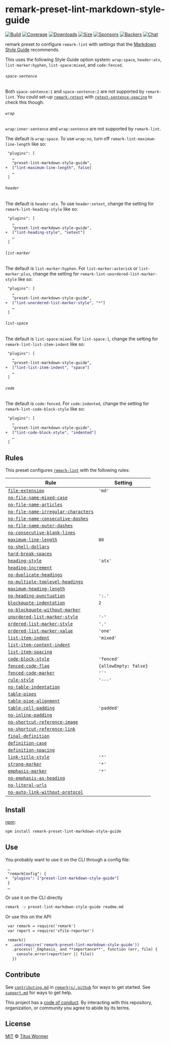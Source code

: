 <!--This file is generated-->

# remark-preset-lint-markdown-style-guide

[![Build][build-badge]][build]
[![Coverage][coverage-badge]][coverage]
[![Downloads][downloads-badge]][downloads]
[![Size][size-badge]][size]
[![Sponsors][sponsors-badge]][collective]
[![Backers][backers-badge]][collective]
[![Chat][chat-badge]][chat]

remark preset to configure `remark-lint` with settings that the
[Markdown Style Guide](http://www.cirosantilli.com/markdown-style-guide/)
recommends.

This uses the following Style Guide option system: `wrap:space`,
`header:atx`, `list-marker:hyphen`, `list-space:mixed`, and
`code:fenced`.

###### `space-sentence`

Both `space-sentence:1` and `space-sentence:2` are not supported
by `remark-lint`.
You could set-up
[`remark-retext`](https://github.com/remarkjs/remark-retext)
with
[`retext-sentence-spacing`](https://github.com/retextjs/retext-sentence-spacing)
to check this though.

###### `wrap`

`wrap:inner-sentence` and `wrap:sentence` are not supported by
`remark-lint`.

The default is `wrap:space`.
To use `wrap:no`, turn off `remark-lint-maximum-line-length` like so:

```diff
 "plugins": [
   …
   "preset-lint-markdown-style-guide",
+  ["lint-maximum-line-length", false]
   …
 ]
```

###### `header`

The default is `header:atx`.
To use `header:setext`, change the setting for `remark-lint-heading-style`
like so:

```diff
 "plugins": [
   …
   "preset-lint-markdown-style-guide",
+  ["lint-heading-style", "setext"]
   …
 ]
```

###### `list-marker`

The default is `list-marker:hyphen`.
For `list-marker:asterisk` or `list-marker:plus`, change the setting for
`remark-lint-unordered-list-marker-style` like so:

```diff
 "plugins": [
   …
   "preset-lint-markdown-style-guide",
+  ["lint-unordered-list-marker-style", "*"]
   …
 ]
```

###### `list-space`

The default is `list-space:mixed`.
For `list-space:1`, change the setting for `remark-lint-list-item-indent`
like so:

```diff
 "plugins": [
   …
   "preset-lint-markdown-style-guide",
+  ["lint-list-item-indent", "space"]
   …
 ]
```

###### `code`

The default is `code:fenced`.
For `code:indented`, change the setting for `remark-lint-code-block-style`
like so:

```diff
 "plugins": [
   …
   "preset-lint-markdown-style-guide",
+  ["lint-code-block-style", "indented"]
   …
 ]
```

## Rules

This preset configures [`remark-lint`](https://github.com/remarkjs/remark-lint) with the following rules:

| Rule | Setting |
| ---- | ------- |
| [`file-extension`](https://github.com/remarkjs/remark-lint/tree/master/packages/remark-lint-file-extension) | `'md'` |
| [`no-file-name-mixed-case`](https://github.com/remarkjs/remark-lint/tree/master/packages/remark-lint-no-file-name-mixed-case) |  |
| [`no-file-name-articles`](https://github.com/remarkjs/remark-lint/tree/master/packages/remark-lint-no-file-name-articles) |  |
| [`no-file-name-irregular-characters`](https://github.com/remarkjs/remark-lint/tree/master/packages/remark-lint-no-file-name-irregular-characters) |  |
| [`no-file-name-consecutive-dashes`](https://github.com/remarkjs/remark-lint/tree/master/packages/remark-lint-no-file-name-consecutive-dashes) |  |
| [`no-file-name-outer-dashes`](https://github.com/remarkjs/remark-lint/tree/master/packages/remark-lint-no-file-name-outer-dashes) |  |
| [`no-consecutive-blank-lines`](https://github.com/remarkjs/remark-lint/tree/master/packages/remark-lint-no-consecutive-blank-lines) |  |
| [`maximum-line-length`](https://github.com/remarkjs/remark-lint/tree/master/packages/remark-lint-maximum-line-length) | `80` |
| [`no-shell-dollars`](https://github.com/remarkjs/remark-lint/tree/master/packages/remark-lint-no-shell-dollars) |  |
| [`hard-break-spaces`](https://github.com/remarkjs/remark-lint/tree/master/packages/remark-lint-hard-break-spaces) |  |
| [`heading-style`](https://github.com/remarkjs/remark-lint/tree/master/packages/remark-lint-heading-style) | `'atx'` |
| [`heading-increment`](https://github.com/remarkjs/remark-lint/tree/master/packages/remark-lint-heading-increment) |  |
| [`no-duplicate-headings`](https://github.com/remarkjs/remark-lint/tree/master/packages/remark-lint-no-duplicate-headings) |  |
| [`no-multiple-toplevel-headings`](https://github.com/remarkjs/remark-lint/tree/master/packages/remark-lint-no-multiple-toplevel-headings) |  |
| [`maximum-heading-length`](https://github.com/remarkjs/remark-lint/tree/master/packages/remark-lint-maximum-heading-length) |  |
| [`no-heading-punctuation`](https://github.com/remarkjs/remark-lint/tree/master/packages/remark-lint-no-heading-punctuation) | `':.'` |
| [`blockquote-indentation`](https://github.com/remarkjs/remark-lint/tree/master/packages/remark-lint-blockquote-indentation) | `2` |
| [`no-blockquote-without-marker`](https://github.com/remarkjs/remark-lint/tree/master/packages/remark-lint-no-blockquote-without-marker) |  |
| [`unordered-list-marker-style`](https://github.com/remarkjs/remark-lint/tree/master/packages/remark-lint-unordered-list-marker-style) | `'-'` |
| [`ordered-list-marker-style`](https://github.com/remarkjs/remark-lint/tree/master/packages/remark-lint-ordered-list-marker-style) | `'.'` |
| [`ordered-list-marker-value`](https://github.com/remarkjs/remark-lint/tree/master/packages/remark-lint-ordered-list-marker-value) | `'one'` |
| [`list-item-indent`](https://github.com/remarkjs/remark-lint/tree/master/packages/remark-lint-list-item-indent) | `'mixed'` |
| [`list-item-content-indent`](https://github.com/remarkjs/remark-lint/tree/master/packages/remark-lint-list-item-content-indent) |  |
| [`list-item-spacing`](https://github.com/remarkjs/remark-lint/tree/master/packages/remark-lint-list-item-spacing) |  |
| [`code-block-style`](https://github.com/remarkjs/remark-lint/tree/master/packages/remark-lint-code-block-style) | `'fenced'` |
| [`fenced-code-flag`](https://github.com/remarkjs/remark-lint/tree/master/packages/remark-lint-fenced-code-flag) | `{allowEmpty: false}` |
| [`fenced-code-marker`](https://github.com/remarkjs/remark-lint/tree/master/packages/remark-lint-fenced-code-marker) | ``'`'`` |
| [`rule-style`](https://github.com/remarkjs/remark-lint/tree/master/packages/remark-lint-rule-style) | `'---'` |
| [`no-table-indentation`](https://github.com/remarkjs/remark-lint/tree/master/packages/remark-lint-no-table-indentation) |  |
| [`table-pipes`](https://github.com/remarkjs/remark-lint/tree/master/packages/remark-lint-table-pipes) |  |
| [`table-pipe-alignment`](https://github.com/remarkjs/remark-lint/tree/master/packages/remark-lint-table-pipe-alignment) |  |
| [`table-cell-padding`](https://github.com/remarkjs/remark-lint/tree/master/packages/remark-lint-table-cell-padding) | `'padded'` |
| [`no-inline-padding`](https://github.com/remarkjs/remark-lint/tree/master/packages/remark-lint-no-inline-padding) |  |
| [`no-shortcut-reference-image`](https://github.com/remarkjs/remark-lint/tree/master/packages/remark-lint-no-shortcut-reference-image) |  |
| [`no-shortcut-reference-link`](https://github.com/remarkjs/remark-lint/tree/master/packages/remark-lint-no-shortcut-reference-link) |  |
| [`final-definition`](https://github.com/remarkjs/remark-lint/tree/master/packages/remark-lint-final-definition) |  |
| [`definition-case`](https://github.com/remarkjs/remark-lint/tree/master/packages/remark-lint-definition-case) |  |
| [`definition-spacing`](https://github.com/remarkjs/remark-lint/tree/master/packages/remark-lint-definition-spacing) |  |
| [`link-title-style`](https://github.com/remarkjs/remark-lint/tree/master/packages/remark-lint-link-title-style) | `'"'` |
| [`strong-marker`](https://github.com/remarkjs/remark-lint/tree/master/packages/remark-lint-strong-marker) | `'*'` |
| [`emphasis-marker`](https://github.com/remarkjs/remark-lint/tree/master/packages/remark-lint-emphasis-marker) | `'*'` |
| [`no-emphasis-as-heading`](https://github.com/remarkjs/remark-lint/tree/master/packages/remark-lint-no-emphasis-as-heading) |  |
| [`no-literal-urls`](https://github.com/remarkjs/remark-lint/tree/master/packages/remark-lint-no-literal-urls) |  |
| [`no-auto-link-without-protocol`](https://github.com/remarkjs/remark-lint/tree/master/packages/remark-lint-no-auto-link-without-protocol) |  |

## Install

[npm][]:

```sh
npm install remark-preset-lint-markdown-style-guide
```

## Use

You probably want to use it on the CLI through a config file:

```diff
 …
 "remarkConfig": {
+  "plugins": ["preset-lint-markdown-style-guide"]
 }
 …
```

Or use it on the CLI directly

```sh
remark -u preset-lint-markdown-style-guide readme.md
```

Or use this on the API:

```diff
 var remark = require('remark')
 var report = require('vfile-reporter')

 remark()
+  .use(require('remark-preset-lint-markdown-style-guide'))
   .process('_Emphasis_ and **importance**', function (err, file) {
     console.error(report(err || file))
   })
```

## Contribute

See [`contributing.md`][contributing] in [`remarkjs/.github`][health] for ways
to get started.
See [`support.md`][support] for ways to get help.

This project has a [code of conduct][coc].
By interacting with this repository, organization, or community you agree to
abide by its terms.

## License

[MIT][license] © [Titus Wormer][author]

[build-badge]: https://img.shields.io/travis/remarkjs/remark-lint/master.svg

[build]: https://travis-ci.org/remarkjs/remark-lint

[coverage-badge]: https://img.shields.io/codecov/c/github/remarkjs/remark-lint.svg

[coverage]: https://codecov.io/github/remarkjs/remark-lint

[downloads-badge]: https://img.shields.io/npm/dm/remark-preset-lint-markdown-style-guide.svg

[downloads]: https://www.npmjs.com/package/remark-preset-lint-markdown-style-guide

[size-badge]: https://img.shields.io/bundlephobia/minzip/remark-preset-lint-markdown-style-guide.svg

[size]: https://bundlephobia.com/result?p=remark-preset-lint-markdown-style-guide

[sponsors-badge]: https://opencollective.com/unified/sponsors/badge.svg

[backers-badge]: https://opencollective.com/unified/backers/badge.svg

[collective]: https://opencollective.com/unified

[chat-badge]: https://img.shields.io/badge/chat-spectrum.svg

[chat]: https://spectrum.chat/unified/remark

[npm]: https://docs.npmjs.com/cli/install

[health]: https://github.com/remarkjs/.github

[contributing]: https://github.com/remarkjs/.github/blob/master/contributing.md

[support]: https://github.com/remarkjs/.github/blob/master/support.md

[coc]: https://github.com/remarkjs/.github/blob/master/code-of-conduct.md

[license]: https://github.com/remarkjs/remark-lint/blob/master/license

[author]: https://wooorm.com
